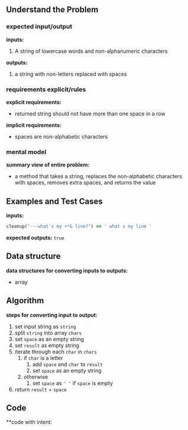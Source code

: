 ## Understand the Problem
### expected input/output
**inputs:**
1. A string of lowercase words and non-alphanumeric characters

**outputs:**
1. a string with non-letters replaced with spaces

### requirements explicit/rules

**explicit requirements:**
- returned string should not have more than one space in a row

**implicit requirements:**
- spaces are non-alphabetic characters

### mental model
**summary view of entire problem:**
- a method that takes a string, replaces the non-alphabetic characters with spaces, removes extra spaces, and returns the value

## Examples and Test Cases
**inputs:**
```ruby 
cleanup("---what's my +*& line?") == ' what s my line '
```

**expected outputs:**
`true`

## Data structure
**data structures for converting inputs to outputs:**
- array

## Algorithm
**steps for converting input to output:**
1. set input string as `string`
2. split `string` into array `chars`
3. set `space` as an empty string
4. set `result` as empty string
5. iterate through each `char` in `chars`
	1. if `char` is a letter
		1. add `space` and `char` to `result`
		2. set `space` as an empty string
	2. otherwise
		1. set `space` as `' '` if `space` is empty
6. return `result` + `space`

## Code
**code with intent:
